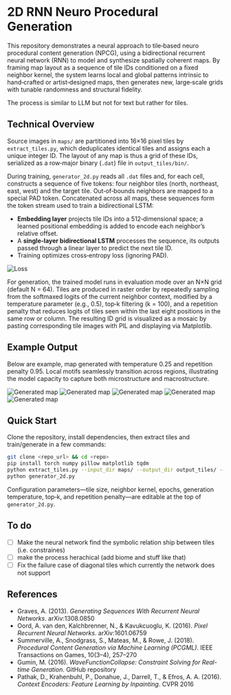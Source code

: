 # 2D RNN Neuro Procedural Generation

This repository demonstrates a neural approach to tile‐based neuro procedural content generation (NPCG), using a bidirectional recurrent neural network (RNN) to model and synthesize spatially coherent maps. By framing map layout as a sequence of tile IDs conditioned on a fixed neighbor kernel, the system learns local and global patterns intrinsic to hand‐crafted or artist‐designed maps, then generates new, large‐scale grids with tunable randomness and structural fidelity.

The process is similar to LLM but not for text but rather for tiles.

## Technical Overview

Source images in `maps/` are partitioned into 16×16 pixel tiles by `extract_tiles.py`, which deduplicates identical tiles and assigns each a unique integer ID. The layout of any map is thus a grid of these IDs, serialized as a row‑major binary (`.dat`) file in `output_tiles/bin/`.

During training, `generator_2d.py` reads all `.dat` files and, for each cell, constructs a sequence of five tokens: four neighbor tiles (north, northeast, east, west) and the target tile. Out‑of‑bounds neighbors are mapped to a special PAD token. Concatenated across all maps, these sequences form the token stream used to train a bidirectional LSTM:

- **Embedding layer** projects tile IDs into a 512‑dimensional space; a learned positional embedding is added to encode each neighbor’s relative offset.
- A **single‑layer bidirectional LSTM** processes the sequence, its outputs passed through a linear layer to predict the next tile ID.
- Training optimizes cross‑entropy loss (ignoring PAD).

![Loss](training_loss.png)

For generation, the trained model runs in evaluation mode over an N×N grid (default N = 64). Tiles are produced in raster order by repeatedly sampling from the softmaxed logits of the current neighbor context, modified by a temperature parameter (e.g., 0.5), top‑k filtering (k = 100), and a repetition penalty that reduces logits of tiles seen within the last eight positions in the same row or column. The resulting ID grid is visualized as a mosaic by pasting corresponding tile images with PIL and displaying via Matplotlib.

## Example Output

Below are example, map generated with temperature 0.25 and repetition penalty 0.95. Local motifs seamlessly transition across regions, illustrating the model capacity to capture both microstructure and macrostructure.

![Generated map](example.png)
![Generated map](example_2.png)
![Generated map](example_3.png)
![Generated map](example_4.png)
![Generated map](example_5.png)

## Quick Start

Clone the repository, install dependencies, then extract tiles and train/generate in a few commands:

```bash
git clone <repo_url> && cd <repo>
pip install torch numpy pillow matplotlib tqdm
python extract_tiles.py --input_dir maps/ --output_dir output_tiles/ --tile_size 16
python generator_2d.py
```

Configuration parameters—tile size, neighbor kernel, epochs, generation temperature, top‑k, and repetition penalty—are editable at the top of `generator_2d.py`.

## To do

- [ ] Make the neural network find the symbolic relation ship between tiles (i.e. constraines)
- [ ] make the process herachical (add biome and stuff like that)
- [ ] Fix the failure case of diagonal tiles which currently the network does not support

## References

- Graves, A. (2013). *Generating Sequences With Recurrent Neural Networks*. arXiv:1308.0850
- Oord, A. van den, Kalchbrenner, N., & Kavukcuoglu, K. (2016). *Pixel Recurrent Neural Networks*. arXiv:1601.06759
- Summerville, A., Snodgrass, S., Mateas, M., & Rowe, J. (2018). *Procedural Content Generation via Machine Learning (PCGML)*. IEEE Transactions on Games, 10(3–4), 257–270
- Gumin, M. (2016). *WaveFunctionCollapse: Constraint Solving for Real-time Generation*. GitHub repository
- Pathak, D., Krahenbuhl, P., Donahue, J., Darrell, T., & Efros, A. A. (2016). *Context Encoders: Feature Learning by Inpainting*. CVPR 2016